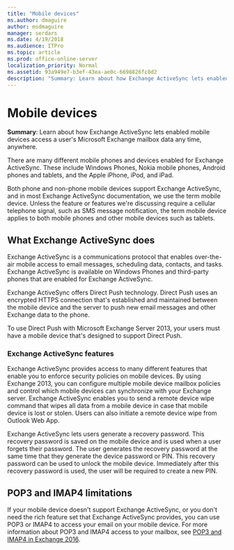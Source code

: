 ```yaml
---
title: "Mobile devices"
ms.author: dmaguire
author: msdmaguire
manager: serdars
ms.date: 4/19/2018
ms.audience: ITPro
ms.topic: article
ms.prod: office-online-server
localization_priority: Normal
ms.assetid: 93a949e7-b3ef-43ea-ae0c-6698826fc8d2
description: "Summary: Learn about how Exchange ActiveSync lets enabled mobile devices access a user's Microsoft Exchange mailbox data any time, anywhere."
---
```


# Mobile devices

 **Summary**: Learn about how Exchange ActiveSync lets enabled mobile devices access a user's Microsoft Exchange mailbox data any time, anywhere.
  
There are many different mobile phones and devices enabled for Exchange ActiveSync. These include Windows Phones, Nokia mobile phones, Android phones and tablets, and the Apple iPhone, iPod, and iPad.
  
Both phone and non-phone mobile devices support Exchange ActiveSync, and in most Exchange ActiveSync documentation, we use the term mobile device. Unless the feature or features we're discussing require a cellular telephone signal, such as SMS message notification, the term mobile device applies to both mobile phones and other mobile devices such as tablets.
  
## What Exchange ActiveSync does

Exchange ActiveSync is a communications protocol that enables over-the-air mobile access to email messages, scheduling data, contacts, and tasks. Exchange ActiveSync is available on Windows Phones and third-party phones that are enabled for Exchange ActiveSync.
  
Exchange ActiveSync offers Direct Push technology. Direct Push uses an encrypted HTTPS connection that's established and maintained between the mobile device and the server to push new email messages and other Exchange data to the phone.
  
To use Direct Push with Microsoft Exchange Server 2013, your users must have a mobile device that's designed to support Direct Push.
  
### Exchange ActiveSync features

Exchange ActiveSync provides access to many different features that enable you to enforce security policies on mobile devices. By using Exchange 2013, you can configure multiple mobile device mailbox policies and control which mobile devices can synchronize with your Exchange server. Exchange ActiveSync enables you to send a remote device wipe command that wipes all data from a mobile device in case that mobile device is lost or stolen. Users can also initiate a remote device wipe from Outlook Web App.
  
Exchange ActiveSync lets users generate a recovery password. This recovery password is saved on the mobile device and is used when a user forgets their password. The user generates the recovery password at the same time that they generate the device password or PIN. This recovery password can be used to unlock the mobile device. Immediately after this recovery password is used, the user will be required to create a new PIN.
  
## POP3 and IMAP4 limitations

If your mobile device doesn't support Exchange ActiveSync, or you don't need the rich feature set that Exchange ActiveSync provides, you can use POP3 or IMAP4 to access your email on your mobile device. For more information about POP3 and IMAP4 access to your mailbox, see [POP3 and IMAP4 in Exchange 2016](../../clients/pop3-and-imap4/pop3-and-imap4.md).
  

